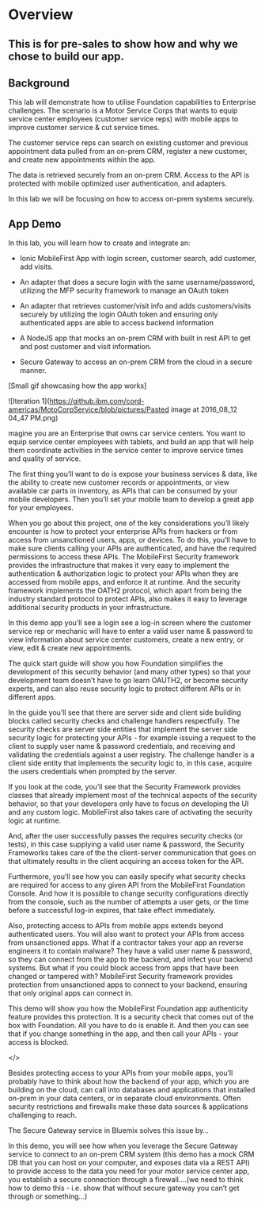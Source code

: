 # Overview

## This is for pre-sales to show how and why we chose to build our app.

## Background

This lab will demonstrate how to utilise Foundation capabilities to  Enterprise challenges. The scenario is a Motor Service Corps that wants to equip service center employees (customer service reps) with mobile apps to improve customer service & cut service times. 

The customer service reps can search on existing customer and previous appointment data pulled from an on-prem CRM, register a new customer, and create new appointments within the app. 

The data is retrieved securely from an on-prem CRM. Access to the API is protected with mobile optimized user authentication, and adapters. 

In this lab we will be focusing on how to access on-prem systems securely.

## App Demo

In this lab, you will learn how to create and integrate an:

- Ionic MobileFirst App with login screen, customer search, add customer, add visits.

- An adapter that does a secure login with the same username/password, utilizing the MFP security framework to manage an OAuth token

- An adapter that retrieves customer/visit info and adds customers/visits securely by utilizing the login OAuth token and ensuring only authenticated apps are able to access backend information

- A NodeJS app that mocks an on-prem CRM with built in rest API to get and post customer and visit information.

- Secure Gateway to access an on-prem CRM from the cloud in a secure manner.

[Small gif showcasing how the app works]


![Iteration 1](https://github.ibm.com/cord-americas/MotoCorpService/blob/pictures/Pasted image at 2016_08_12 04_47 PM.png)


magine you are an Enterprise that owns car service centers. You want to equip service center employees with tablets, and build an app that will help them coordinate activities in the service center to improve service times and quality of service.

The first thing you’ll want to do is expose your business services & data, like the ability to create new customer records or appointments, or view available car parts in inventory, as APIs that can be consumed by your mobile developers. Then you’ll set your mobile team to develop a great app for your employees.

When you go about this project, one of the key considerations you’ll likely encounter is how to protect your enterprise APIs from hackers or from access from unsanctioned users, apps, or devices. To do this, you’ll have to make sure clients calling your APIs are authenticated, and have the required permissions to access these APIs. The MobileFirst Security framework provides the infrastructure that makes it very easy to implement the authentication & authorization logic to protect your APIs when they are accessed from mobile apps, and enforce it at runtime. And the security framework implements the OATH2 protocol, which apart from being the industry standard protocol to protect APIs, also makes it easy to leverage additional security products in your infrastructure.

In this demo app you’ll see a login see a log-in screen where the customer service rep or mechanic will have to enter a valid user name & password to view information about service center customers, create a new entry, or view, edit & create new appointments.

The quick start guide will show you how Foundation simplifies the development of this security behavior (and many other types) so that your development team doesn’t have to go learn OAUTH2, or become security experts, and can also reuse security logic to protect different APIs or in different apps.

In the guide you’ll see that there are server side and client side building blocks called security checks and challenge handlers respectfully. The security checks are server side entities that implement the server side security logic for protecting your APIs - for example issuing a request to the client to supply user name & password credentials, and receiving and validating the credentials against a user registry. The challenge handler is a client side entity that implements the security logic to, in this case, acquire the users credentials when prompted by the server.

If you look at the code, you’ll see that the Security Framework provides classes that already implement most of the technical aspects of the security behavior, so that your developers only have to focus on developing the UI and any custom logic. MobileFirst also takes care of activating the security logic at runtime.

And, after the user successfully passes the requires security checks (or tests), in this case supplying a valid user name & password, the Security Frameworks takes care of the the client-server communication that goes on that ultimately results in the client acquiring an access token for the API.

Furthermore, you’ll see how you can easily specify what security checks are required for access to any given API from the MobileFirst Foundation Console. And how it is possible to change security configurations directly from the console, such as the number of attempts a user gets, or the time before a successful log-in expires, that take effect immediately.

Also, protecting access to APIs from mobile apps extends beyond authenticated users. You will also want to protect your APIs from access from unsanctioned apps. What if a contractor takes your app an reverse engineers it to contain malware? They have a valid user name & password, so they can connect from the app to the backend, and infect your backend systems. But what if you could block access from apps that have been changed or tampered with? MobileFirst Security framework provides protection from unsanctioned apps to connect to your backend, ensuring that only original apps can connect in.

This demo will show you how the MobileFirst Foundation app authenticity feature provides this protection. It is a security check that comes out of the box with Foundation. All you have to do is enable it. And then you can see that if you change something in the app, and then call your APIs - your access is blocked.

</>

Besides protecting access to your APIs from your mobile apps, you’ll probably have to think about how the backend of your app, which you are building on the cloud, can call into databases and applications that installed on-prem in your data centers, or in separate cloud environments. Often security restrictions and firewalls make these data sources & applications challenging to reach.

The Secure Gateway service in Bluemix solves this issue by…

In this demo, you will see how when you leverage the Secure Gateway service to connect to an on-prem CRM system (this demo has a mock CRM DB that you can host on your computer, and exposes data via a REST API) to provide access to the data you need for your motor service center app, you establish a secure connection through a firewall….(we need to think how to demo this - i.e. show that without secure gateway you can’t get through or something…)
